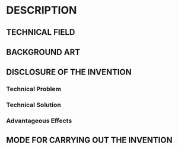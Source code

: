 # DESCRIPTION

## TECHNICAL FIELD

## BACKGROUND ART

## DISCLOSURE OF THE INVENTION

### Technical Problem

### Technical Solution

### Advantageous Effects

## MODE FOR CARRYING OUT THE INVENTION

